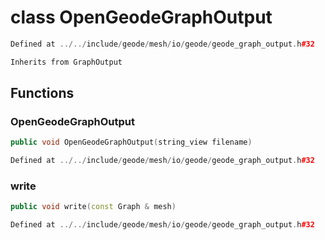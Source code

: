 # class OpenGeodeGraphOutput

```cpp
Defined at ../../include/geode/mesh/io/geode/geode_graph_output.h#32
```

```cpp
Inherits from GraphOutput
```



## Functions

### OpenGeodeGraphOutput

```cpp
public void OpenGeodeGraphOutput(string_view filename)
```

```cpp
Defined at ../../include/geode/mesh/io/geode/geode_graph_output.h#32
```

### write

```cpp
public void write(const Graph & mesh)
```

```cpp
Defined at ../../include/geode/mesh/io/geode/geode_graph_output.h#32
```



